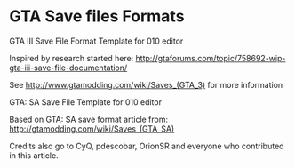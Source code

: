 GTA Save files Formats
======================

GTA III Save File Format Template for 010 editor

Inspired by research started here:
http://gtaforums.com/topic/758692-wip-gta-iii-save-file-documentation/

See http://www.gtamodding.com/wiki/Saves_(GTA_3) for more information


GTA: SA Save File Template for 010 editor

Based on GTA: SA save format article from:
http://gtamodding.com/wiki/Saves_(GTA_SA)

Credits also go to CyQ, pdescobar, OrionSR and everyone who contributed in this article.
